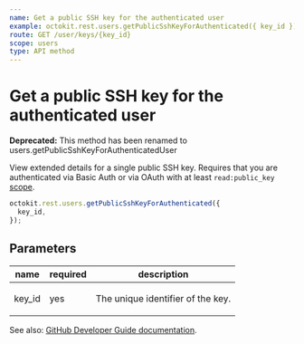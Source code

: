```yaml
---
name: Get a public SSH key for the authenticated user
example: octokit.rest.users.getPublicSshKeyForAuthenticated({ key_id })
route: GET /user/keys/{key_id}
scope: users
type: API method
---
```


# Get a public SSH key for the authenticated user

**Deprecated:** This method has been renamed to users.getPublicSshKeyForAuthenticatedUser

View extended details for a single public SSH key. Requires that you are authenticated via Basic Auth or via OAuth with at least `read:public_key` [scope](https://docs.github.com/apps/building-oauth-apps/understanding-scopes-for-oauth-apps/).

```js
octokit.rest.users.getPublicSshKeyForAuthenticated({
  key_id,
});
```

## Parameters

<table>
  <thead>
    <tr>
      <th>name</th>
      <th>required</th>
      <th>description</th>
    </tr>
  </thead>
  <tbody>
    <tr><td>key_id</td><td>yes</td><td>

The unique identifier of the key.

</td></tr>
  </tbody>
</table>

See also: [GitHub Developer Guide documentation](https://docs.github.com/rest/users/keys#get-a-public-ssh-key-for-the-authenticated-user).
